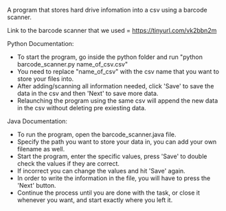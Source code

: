 A program that stores hard drive infomation into a csv using a barcode scanner.

Link to the barcode scanner that we used =  https://tinyurl.com/vk2bbn2m

Python Documentation:
- To start the program, go inside the python folder and run "python barcode_scanner.py name_of_csv.csv"
- You need to replace "name_of_csv" with the csv name that you want to store your files into.
- After adding/scanning all information needed, click 'Save' to save the data in the csv and then 'Next' to save more data.
- Relaunching the program using the same csv will append the new data in the csv without deleting pre exiesting data.

Java Documentation:
- To run the program, open the barcode_scanner.java file.
- Specify the path you want to store your data in, you can add your own filename as well.
- Start the program, enter the specific values, press 'Save' to double check the values if they are correct.
- If incorrect you can change the values and hit 'Save' again.
- In order to write the information in the file, you will have to press the 'Next' button.
- Continue the process until you are done with the task, or close it whenever you want, and start exactly where you left it.






